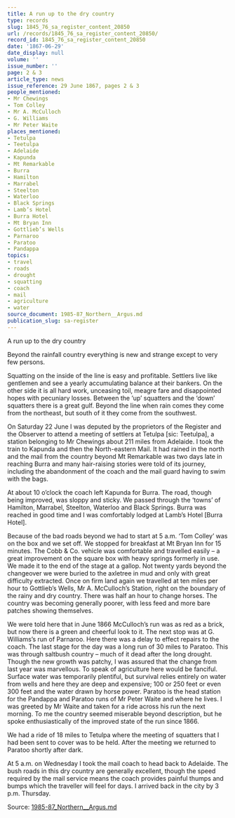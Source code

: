 ```yaml
---
title: A run up to the dry country
type: records
slug: 1845_76_sa_register_content_20850
url: /records/1845_76_sa_register_content_20850/
record_id: 1845_76_sa_register_content_20850
date: '1867-06-29'
date_display: null
volume: ''
issue_number: ''
page: 2 & 3
article_type: news
issue_reference: 29 June 1867, pages 2 & 3
people_mentioned:
- Mr Chewings
- Tom Colley
- Mr A. McCulloch
- G. Williams
- Mr Peter Waite
places_mentioned:
- Tetulpa
- Teetulpa
- Adelaide
- Kapunda
- Mt Remarkable
- Burra
- Hamilton
- Marrabel
- Steelton
- Waterloo
- Black Springs
- Lamb’s Hotel
- Burra Hotel
- Mt Bryan Inn
- Gottlieb’s Wells
- Parnaroo
- Paratoo
- Pandappa
topics:
- travel
- roads
- drought
- squatting
- coach
- mail
- agriculture
- water
source_document: 1985-87_Northern__Argus.md
publication_slug: sa-register
---
```


A run up to the dry country

Beyond the rainfall country everything is new and strange except to very few persons.

Squatting on the inside of the line is easy and profitable.  Settlers live like gentlemen and see a yearly accumulating balance at their bankers.  On the other side it is all hard work, unceasing toil, meagre fare and disappointed hopes with pecuniary losses.  Between the ‘up’ squatters and the ‘down’ squatters there is a great gulf.  Beyond the line when rain comes they come from the northeast, but south of it they come from the southwest.

On Saturday 22 June I was deputed by the proprietors of the Register and the Observer to attend a meeting of settlers at Tetulpa [sic: Teetulpa], a station belonging to Mr Chewings about 211 miles from Adelaide.  I took the train to Kapunda and then the North-eastern Mail.  It had rained in the north and the mail from the country beyond Mt Remarkable was two days late in reaching Burra and many hair-raising stories were told of its journey, including the abandonment of the coach and the mail guard having to swim with the bags.

At about 10 o’clock the coach left Kapunda for Burra.  The road, though being improved, was sloppy and sticky.  We passed through the ‘towns’ of Hamilton, Marrabel, Steelton, Waterloo and Black Springs.  Burra was reached in good time and I was comfortably lodged at Lamb’s Hotel [Burra Hotel].

Because of the bad roads beyond we had to start at 5 a.m.  ‘Tom Colley’ was on the box and we set off.  We stopped for breakfast at Mt Bryan Inn for 15 minutes.  The Cobb & Co. vehicle was comfortable and travelled easily – a great improvement on the square box with heavy springs formerly in use.  We made it to the end of the stage at a gallop.  Not twenty yards beyond the changeover we were buried to the axletree in mud and only with great difficulty extracted.  Once on firm land again we travelled at ten miles per hour to Gottlieb’s Wells, Mr A. McCulloch’s Station, right on the boundary of the rainy and dry country.  There was half an hour to change horses.  The country was becoming generally poorer, with less feed and more bare patches showing themselves.

We were told here that in June 1866 McCulloch’s run was as red as a brick, but now there is a green and cheerful look to it.  The next stop was at G. Williams’s run of Parnaroo.  Here there was a delay to effect repairs to the coach.  The last stage for the day was a long run of 30 miles to Paratoo.  This was through saltbush country – much of it dead after the long drought.  Though the new growth was patchy, I was assured that the change from last year was marvellous.  To speak of agriculture here would be fanciful.  Surface water was temporarily plentiful, but survival relies entirely on water from wells and here they are deep and expensive; 100 or 250 feet or even 300 feet and the water drawn by horse power.  Paratoo is the head station for the Pandappa and Paratoo runs of Mr Peter Waite and where he lives.  I was greeted by Mr Waite and taken for a ride across his run the next morning.  To me the country seemed miserable beyond description, but he spoke enthusiastically of the improved state of the run since 1866.

We had a ride of 18 miles to Tetulpa where the meeting of squatters that I had been sent to cover was to be held.  After the meeting we returned to Paratoo shortly after dark.

At 5 a.m. on Wednesday I took the mail coach to head back to Adelaide.  The bush roads in this dry country are generally excellent, though the speed required by the mail service means the coach provides painful thumps and bumps which the traveller will feel for days.  I arrived back in the city by 3 p.m. Thursday.

Source: [1985-87_Northern__Argus.md](/downloads/markdown/1985-87_Northern__Argus.md)
